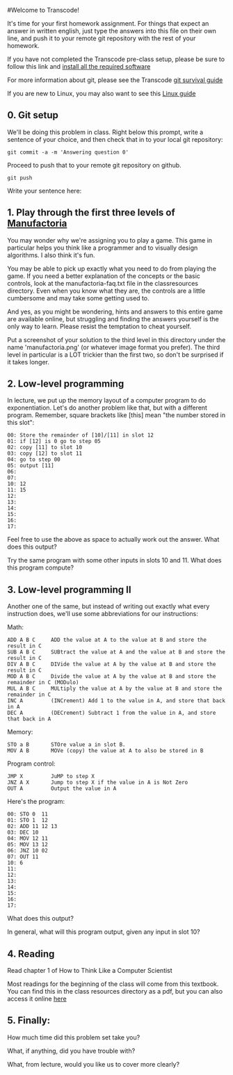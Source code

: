 #Welcome to Transcode!

It's time for your first homework assignment.  For things that expect
an answer in written english, just type the answers into this file on
their own line, and push it to your remote git repository with the rest
of your homework.

If you have not completed the Transcode pre-class setup, please be sure to
follow this link and [install all the required software](https://docs.google.com/document/d/15W7T-qfVfm07V0vsRKrWGK_Y-PRPXF_KQzxwwTn15Gs/)

For more information about git, please see the Transcode [git survival guide](https://docs.google.com/document/d/1_tGsZHWksC9U2XoBxkN5QrtFcdACfQUV0qeugCJzAzc/)

If you are new to Linux, you may also want to see this [Linux guide](https://docs.google.com/document/d/1yqysf74rdhGpO59Wh0DgMsYaSHYSfmL7FdXMmxPOL58/)


## 0. Git setup

We'll be doing this problem in class.  Right below this prompt,
write a sentence of your choice, and then check that in to your local
git repository:

    git commit -a -m 'Answering question 0'

Proceed to push that to your remote git repository on github.

    git push

Write your sentence here:


## 1. Play through the first three levels of [Manufactoria](http://pleasingfungus.com/Manufactoria/)

You may wonder why we're assigning you to play a game.  This game in
particular helps you think like a programmer and to visually design
algorithms.  I also think it's fun.

You may be able to pick up exactly what you need to do from playing
the game.  If you need a better explanation of the concepts or the
basic controls, look at the manufactoria-faq.txt file in the
classresources directory.  Even when you know what they are, the
controls are a little cumbersome and may take some getting used to.

And yes, as you might be wondering, hints and answers to this entire
game are available online, but struggling and finding the answers
yourself is the only way to learn.  Please resist the temptation to
cheat yourself.

Put a screenshot of your solution to the third level in this directory
under the name 'manufactoria.png' (or whatever image format you
prefer).  The third level in particular is a LOT trickier than the
first two, so don't be surprised if it takes longer.


## 2. Low-level programming

In lecture, we put up the memory layout of a computer program to do
exponentiation.  Let's do another problem like that, but with a
different program.  Remember, square brackets like [this] mean "the
number stored in this slot":

    00: Store the remainder of [10]/[11] in slot 12
    01: if [12] is 0 go to step 05
    02: copy [11] to slot 10
    03: copy [12] to slot 11
    04: go to step 00
    05: output [11]
    06:
    07:
    10: 12
    11: 15
    12:
    13:
    14:
    15:
    16:
    17:

Feel free to use the above as space to actually work out the
answer. What does this output?

Try the same program with some other inputs in slots 10 and 11.  What
does this program compute?

## 3. Low-level programming II

Another one of the same, but instead of writing out exactly what
every instruction does, we'll use some abbreviations for our instructions:

Math:

    ADD A B C     ADD the value at A to the value at B and store the result in C
    SUB A B C     SUBtract the value at A and the value at B and store the result in C
    DIV A B C     DIVide the value at A by the value at B and store the result in C
    MOD A B C     Divide the value at A by the value at B and store the remainder in C (MODulo)
    MUL A B C     MULtiply the value at A by the value at B and store the remainder in C
    INC A         (INCrement) Add 1 to the value in A, and store that back in A
    DEC A         (DECrement) Subtract 1 from the value in A, and store that back in A

Memory:

    STO a B       STOre value a in slot B.
    MOV A B       MOVe (copy) the value at A to also be stored in B

Program control:

    JMP X         JuMP to step X
    JNZ A X       Jump to step X if the value in A is Not Zero
    OUT A         Output the value in A

Here's the program:

    00: STO 0  11
    01: STO 1  12
    02: ADD 11 12 13
    03: DEC 10
    04: MOV 12 11
    05: MOV 13 12
    06: JNZ 10 02
    07: OUT 11
    10: 6
    11:
    12:
    13:
    14:
    15:
    16:
    17:

What does this output?

In general, what will this program output, given any input in slot 10?


## 4. Reading

Read chapter 1 of How to Think Like a Computer Scientist

Most readings for the beginning of the class will come from this textbook.  You can find this in the class resources directory as a pdf, but you can also access it online [here](http://www.greenteapress.com/thinkpython/thinkCSpy/html/chap01.html)


## 5. Finally:

How much time did this problem set take you?

What, if anything, did you have trouble with?

What, from lecture, would you like us to cover more clearly?
